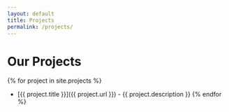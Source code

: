 ```yaml
---
layout: default
title: Projects
permalink: /projects/
---
```


# Our Projects

{% for project in site.projects %}
- [{{ project.title }}]({{ project.url }}) - {{ project.description }}
{% endfor %}
